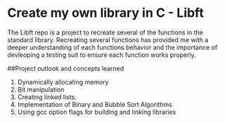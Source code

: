 # Create my own library in C - Libft
The Libft repo is a project to recreate several of the functions in the standard library. Recreating several functions has provided me with a deeper understanding of each functions behavior and the importance of devleoping a testing suit to ensure each function works properly. 

##Project outlook and concepts learned
1. Dynamically allocating memory 
2. Bit manipulation 
3. Creating linked lists. 
4. Implementation of Binary and Bubble Sort Algorithms 
5. Using gcc option flags for building and linking libraries 
